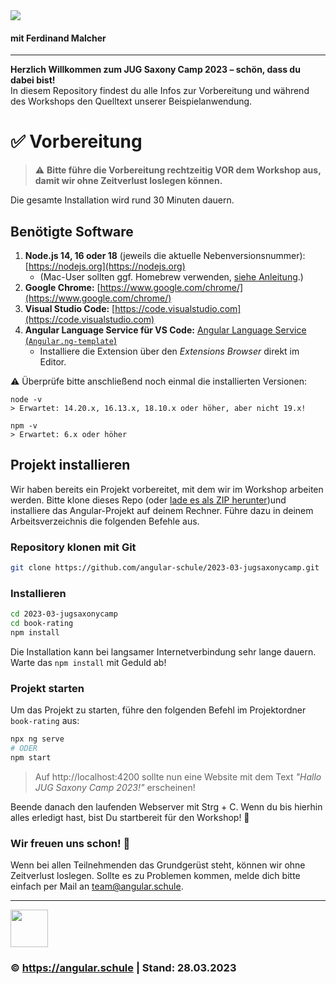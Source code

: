 <img src="https://assets.angular.schule/header-intensivworkshop.png">

#### **mit Ferdinand Malcher**

<hr>

**Herzlich Willkommen zum JUG Saxony Camp 2023 – schön, dass du dabei bist!**  
In diesem Repository findest du alle Infos zur Vorbereitung und während des Workshops den Quelltext unserer Beispielanwendung.



# ✅ Vorbereitung


> ⚠️ **Bitte führe die Vorbereitung rechtzeitig VOR dem Workshop aus, damit wir ohne Zeitverlust loslegen können.**

Die gesamte Installation wird rund 30 Minuten dauern.

## Benötigte Software

1. **Node.js 14, 16 oder 18** (jeweils die aktuelle Nebenversionsnummer): [https://nodejs.org](https://nodejs.org)
   + (Mac-User sollten ggf. Homebrew verwenden, [siehe Anleitung](https://presentations.angular.schule/HOMEBREW_NODE).)
2. **Google Chrome:** [https://www.google.com/chrome/](https://www.google.com/chrome/)
3. **Visual Studio Code:** [https://code.visualstudio.com](https://code.visualstudio.com)
4. **Angular Language Service für VS Code:** [Angular Language Service (`Angular.ng-template`)](https://marketplace.visualstudio.com/items?itemName=Angular.ng-template)
    - Installiere die Extension über den *Extensions Browser* direkt im Editor.


⚠️ Überprüfe bitte anschließend noch einmal die installierten Versionen:

```
node -v
> Erwartet: 14.20.x, 16.13.x, 18.10.x oder höher, aber nicht 19.x!

npm -v
> Erwartet: 6.x oder höher
```


## Projekt installieren

Wir haben bereits ein Projekt vorbereitet, mit dem wir im Workshop arbeiten werden.
Bitte klone dieses Repo (oder [lade es als ZIP herunter](https://github.com/angular-schule/2023-03-jugsaxonycamp/archive/refs/heads/main.zip))und installiere das Angular-Projekt auf deinem Rechner. Führe dazu in deinem Arbeitsverzeichnis die folgenden Befehle aus.

### Repository klonen mit Git

```bash
git clone https://github.com/angular-schule/2023-03-jugsaxonycamp.git
```

### Installieren

```bash
cd 2023-03-jugsaxonycamp
cd book-rating
npm install
```

Die Installation kann bei langsamer Internetverbindung sehr lange dauern. Warte das `npm install` mit Geduld ab!

### Projekt starten

Um das Projekt zu starten, führe den folgenden Befehl im Projektordner `book-rating` aus:

```bash
npx ng serve
# ODER
npm start
```

> Auf http://localhost:4200 sollte nun eine Website mit dem Text *"Hallo JUG Saxony Camp 2023!"* erscheinen!


Beende danach den laufenden Webserver mit Strg + C.
Wenn du bis hierhin alles erledigt hast, bist Du startbereit für den Workshop! 🥳


### Wir freuen uns schon! 🙂

Wenn bei allen Teilnehmenden das Grundgerüst steht, können wir ohne Zeitverlust loslegen.
Sollte es zu Problemen kommen, melde dich bitte einfach per Mail an [team@angular.schule](mailto:team@angular.schule).

<hr>

<img src="https://assets.angular.schule/logo-angular-schule.png" height="60">

### &copy; https://angular.schule | Stand: 28.03.2023

